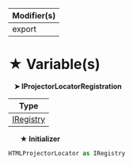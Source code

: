 | Modifier(s)                            |
|----------------------------------------|
| export |

# &#9733; Variable(s)

&nbsp;&nbsp; **&#10148; IProjectorLocatorRegistration**

| Type                        |
|-----------------------------|
| [IRegistry](/kernel/interface/di/iregistry.md) |

&nbsp;&nbsp;&nbsp;&nbsp;&nbsp; **&#9733; Initializer**

```ts
HTMLProjectorLocator as IRegistry
```